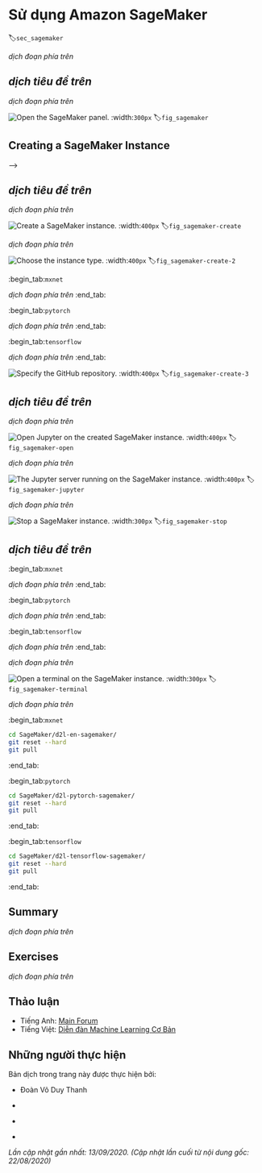 

<!--
# Using Amazon SageMaker
-->

# Sử dụng Amazon SageMaker
:label:`sec_sagemaker`


<!--
Many deep learning applications require a significant amount of computation.
Your local machine might be too slow to solve these problems in a reasonable amount of time.
Cloud computing services give you access to more powerful computers to run the GPU-intensive portions of this book.
This tutorial will guide you through Amazon SageMaker: a service that allows you to run this book easily.
-->

*dịch đoạn phía trên*


<!--
## Registering and Logging In
-->

## *dịch tiêu đề trên*


<!--
First, we need to register an account at https://aws.amazon.com/.
We encourage you to use two-factor authentication for additional security.
It is also a good idea to set up detailed billing and spending alerts to avoid any unexpected surprises in case you forget to stop any running instance.
Note that you will need a credit card.
After logging into your AWS account, go to your [console](http://console.aws.amazon.com/) 
and search for "SageMaker" (see :numref:`fig_sagemaker`) then click to open the SageMaker panel.
-->

*dịch đoạn phía trên*


![Open the SageMaker panel.](../img/sagemaker.png)
:width:`300px`
:label:`fig_sagemaker`



## Creating a SageMaker Instance
-->

## *dịch tiêu đề trên*


<!--
Next, let us create a notebook instance as described in :numref:`fig_sagemaker-create`.
-->

*dịch đoạn phía trên*


![Create a SageMaker instance.](../img/sagemaker-create.png)
:width:`400px`
:label:`fig_sagemaker-create`


<!--
SageMaker provides multiple [instance types](https://aws.amazon.com/sagemaker/pricing/instance-types/) of different computational power and prices.
When creating an instance, we can specify the instance name and choose its type.
In :numref:`fig_sagemaker-create-2`, we choose `ml.p3.2xlarge`. With one Tesla V100 GPU and an 8-core CPU, this instance is powerful enough for most chapters.
-->

*dịch đoạn phía trên*


![Choose the instance type.](../img/sagemaker-create-2.png)
:width:`400px`
:label:`fig_sagemaker-create-2`


:begin_tab:`mxnet`
<!--
A Jupyter notebook version of this book for fitting SageMaker is available at https://github.com/d2l-ai/d2l-en-sagemaker.
We can specify this GitHub repository URL to let SageMaker clone this repository during instance creation, as shown in :numref:`fig_sagemaker-create-3`.
-->

*dịch đoạn phía trên*
:end_tab:


:begin_tab:`pytorch`
<!--
A Jupyter notebook version of this book for fitting SageMaker is available at https://github.com/d2l-ai/d2l-pytorch-sagemaker.
We can specify this GitHub repository URL to let SageMaker clone this repository during instance creation, as shown in :numref:`fig_sagemaker-create-3`.
-->

*dịch đoạn phía trên*
:end_tab:


:begin_tab:`tensorflow`
<!--
A Jupyter notebook version of this book for fitting SageMaker is available at https://github.com/d2l-ai/d2l-tensorflow-sagemaker.
We can specify this GitHub repository URL to let SageMaker clone this repository during instance creation, as shown in :numref:`fig_sagemaker-create-3`.
-->

*dịch đoạn phía trên*
:end_tab:



![Specify the GitHub repository.](../img/sagemaker-create-3.png)
:width:`400px`
:label:`fig_sagemaker-create-3`


<!--
## Running and Stopping an Instance
-->

## *dịch tiêu đề trên*


<!--
It may take a few minutes before the instance is ready.
When it is ready, you can click on the "Open Jupyter" link as shown in :numref:`fig_sagemaker-open`.
-->

*dịch đoạn phía trên*


![Open Jupyter on the created SageMaker instance.](../img/sagemaker-open.png)
:width:`400px`
:label:`fig_sagemaker-open`


<!--
Then, as shown in :numref:`fig_sagemaker-jupyter`, you may navigate through the Jupyter server running on this instance.
-->

*dịch đoạn phía trên*


![The Jupyter server running on the SageMaker instance.](../img/sagemaker-jupyter.png)
:width:`400px`
:label:`fig_sagemaker-jupyter`


<!--
Running and editing Jupyter notebooks on the SageMaker instance is similar to what we have discussed in :numref:`sec_jupyter`.
After finishing your work, do not forget to stop the instance to avoid further charging, as shown in :numref:`fig_sagemaker-stop`.
-->

*dịch đoạn phía trên*


![Stop a SageMaker instance.](../img/sagemaker-stop.png)
:width:`300px`
:label:`fig_sagemaker-stop`


<!--
## Updating Notebooks
-->

## *dịch tiêu đề trên*


:begin_tab:`mxnet`
<!--
We will regularly update the notebooks in the [d2l-ai/d2l-en-sagemaker](https://github.com/d2l-ai/d2l-en-sagemaker) GitHub repository.
You can simply use the `git pull` command to update to the latest version.
-->

*dịch đoạn phía trên*
:end_tab:


:begin_tab:`pytorch`
<!--
We will regularly update the notebooks in the [d2l-ai/d2l-pytorch-sagemaker](https://github.com/d2l-ai/d2l-pytorch-sagemaker) GitHub repository.
You can simply use the `git pull` command to update to the latest version.
-->

*dịch đoạn phía trên*
:end_tab:


:begin_tab:`tensorflow`
<!--
We will regularly update the notebooks in the [d2l-ai/d2l-tensorflow-sagemaker](https://github.com/d2l-ai/d2l-tensorflow-sagemaker) GitHub repository.
You can simply use the `git pull` command to update to the latest version.
-->

*dịch đoạn phía trên*
:end_tab:


<!--
First, you need to open a terminal as shown in :numref:`fig_sagemaker-terminal`.
-->

*dịch đoạn phía trên*


![Open a terminal on the SageMaker instance.](../img/sagemaker-terminal.png)
:width:`300px`
:label:`fig_sagemaker-terminal`


<!--
You may want to commit your local changes before pulling the updates.
Alternatively, you can simply ignore all your local changes with the following commands in the terminal.
-->

*dịch đoạn phía trên*


:begin_tab:`mxnet`
```bash
cd SageMaker/d2l-en-sagemaker/
git reset --hard
git pull
```
:end_tab:

:begin_tab:`pytorch`
```bash
cd SageMaker/d2l-pytorch-sagemaker/
git reset --hard
git pull
```
:end_tab:

:begin_tab:`tensorflow`
```bash
cd SageMaker/d2l-tensorflow-sagemaker/
git reset --hard
git pull
```
:end_tab:


## Summary

<!--
* We can launch and stop a Jupyter server through Amazon SageMaker to run this book.
* We can update notebooks via the terminal on the Amazon SageMaker instance.
-->

*dịch đoạn phía trên*


## Exercises

<!--
1. Try to edit and run the code in this book using Amazon SageMaker.
2. Access the source code directory via the terminal.
-->

*dịch đoạn phía trên*


## Thảo luận
* Tiếng Anh: [Main Forum](https://discuss.d2l.ai/t/422)
* Tiếng Việt: [Diễn đàn Machine Learning Cơ Bản](https://forum.machinelearningcoban.com/c/d2l)


## Những người thực hiện
Bản dịch trong trang này được thực hiện bởi:
<!--
Tác giả của mỗi Pull Request điền tên mình và tên những người review mà bạn thấy
hữu ích vào từng phần tương ứng. Mỗi dòng một tên, bắt đầu bằng dấu `*`.

Tên đầy đủ của các reviewer có thể được tìm thấy tại https://github.com/aivivn/d2l-vn/blob/master/docs/contributors_info.md
-->

* Đoàn Võ Duy Thanh
<!-- Phần 1 -->
* 

<!-- Phần 2 -->
* 

<!-- Phần 3 -->
* 

*Lần cập nhật gần nhất: 13/09/2020. (Cập nhật lần cuối từ nội dung gốc: 22/08/2020)*
